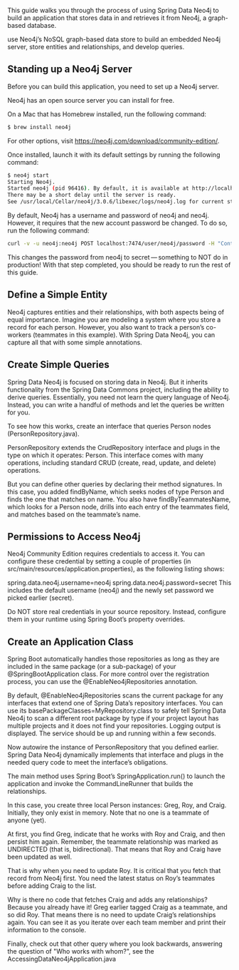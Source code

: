 This guide walks you through the process of using Spring Data Neo4j to build an application that stores data in and retrieves it from Neo4j, a graph-based database.

use Neo4j’s NoSQL graph-based data store to build an embedded Neo4j server, store entities and relationships, and develop queries.

## Standing up a Neo4j Server
Before you can build this application, you need to set up a Neo4j server.

Neo4j has an open source server you can install for free.

On a Mac that has Homebrew installed, run the following command:

``` bash
$ brew install neo4j
```
For other options, visit https://neo4j.com/download/community-edition/.

Once installed, launch it with its default settings by running the following command:
``` bash
$ neo4j start
Starting Neo4j.
Started neo4j (pid 96416). By default, it is available at http://localhost:7474/
There may be a short delay until the server is ready.
See /usr/local/Cellar/neo4j/3.0.6/libexec/logs/neo4j.log for current status.
```
By default, Neo4j has a username and password of neo4j and neo4j. However, it requires that the new account password be changed. To do so, run the following command:
``` bash
curl -v -u neo4j:neo4j POST localhost:7474/user/neo4j/password -H "Content-type:application/json" -d "{\"password\":\"secret\"}"
```
This changes the password from neo4j to secret — something to NOT do in production! With that step completed, you should be ready to run the rest of this guide.

## Define a Simple Entity
Neo4j captures entities and their relationships, with both aspects being of equal importance. Imagine you are modeling a system where you store a record for each person. However, you also want to track a person’s co-workers (teammates in this example). With Spring Data Neo4j, you can capture all that with some simple annotations.

## Create Simple Queries
Spring Data Neo4j is focused on storing data in Neo4j. But it inherits functionality from the Spring Data Commons project, including the ability to derive queries. Essentially, you need not learn the query language of Neo4j. Instead, you can write a handful of methods and let the queries be written for you.

To see how this works, create an interface that queries Person nodes (PersonRepository.java). 

PersonRepository extends the CrudRepository interface and plugs in the type on which it operates: Person. This interface comes with many operations, including standard CRUD (create, read, update, and delete) operations.

But you can define other queries by declaring their method signatures. In this case, you added findByName, which seeks nodes of type Person and finds the one that matches on name. You also have findByTeammatesName, which looks for a Person node, drills into each entry of the teammates field, and matches based on the teammate’s name.

## Permissions to Access Neo4j
Neo4j Community Edition requires credentials to access it. You can configure these credential by setting a couple of properties (in src/main/resources/application.properties), as the following listing shows:

spring.data.neo4j.username=neo4j
spring.data.neo4j.password=secret
This includes the default username (neo4j) and the newly set password we picked earlier (secret).

Do NOT store real credentials in your source repository. Instead, configure them in your runtime using Spring Boot’s property overrides.

## Create an Application Class
Spring Boot automatically handles those repositories as long as they are included in the same package (or a sub-package) of your @SpringBootApplication class. For more control over the registration process, you can use the @EnableNeo4jRepositories annotation.

By default, @EnableNeo4jRepositories scans the current package for any interfaces that extend one of Spring Data’s repository interfaces. You can use its basePackageClasses=MyRepository.class to safely tell Spring Data Neo4j to scan a different root package by type if your project layout has multiple projects and it does not find your repositories.
Logging output is displayed. The service should be up and running within a few seconds.

Now autowire the instance of PersonRepository that you defined earlier. Spring Data Neo4j dynamically implements that interface and plugs in the needed query code to meet the interface’s obligations.

The main method uses Spring Boot’s SpringApplication.run() to launch the application and invoke the CommandLineRunner that builds the relationships.

In this case, you create three local Person instances: Greg, Roy, and Craig. Initially, they only exist in memory. Note that no one is a teammate of anyone (yet).

At first, you find Greg, indicate that he works with Roy and Craig, and then persist him again. Remember, the teammate relationship was marked as UNDIRECTED (that is, bidirectional). That means that Roy and Craig have been updated as well.

That is why when you need to update Roy. It is critical that you fetch that record from Neo4j first. You need the latest status on Roy’s teammates before adding Craig to the list.

Why is there no code that fetches Craig and adds any relationships? Because you already have it! Greg earlier tagged Craig as a teammate, and so did Roy. That means there is no need to update Craig’s relationships again. You can see it as you iterate over each team member and print their information to the console.

Finally, check out that other query where you look backwards, answering the question of "Who works with whom?", see the AccessingDataNeo4jApplication.java